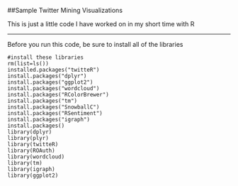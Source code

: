 ##Sample Twitter Mining Visualizations

This is just a little code I have worked on in my short time with R

---

Before you run this code, be sure to install all of the libraries
```
#install these libraries
rm(list=ls())
installed.packages("twitteR")
install.packages("dplyr")
install.packages("ggplot2")
install.packages("wordcloud")
install.packages("RColorBrewer")
install.packages("tm")
install.packages("SnowballC")
install.packages("RSentiment")
install.packages("igraph")
install.packages()
library(dplyr)
library(plyr)
library(twitteR)
library(ROAuth)
library(wordcloud)
library(tm)
library(igraph)
library(ggplot2)
```